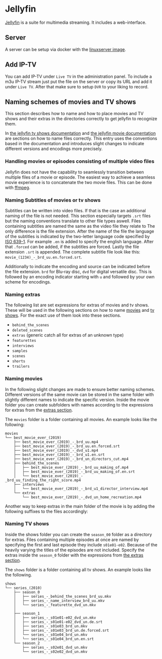 # Jellyfin

[Jellyfin](https://jellyfin.ord) is a suite for multimedia streaming.
It includes a web-interface.

## Server

A server can be setup via docker with the [linuxserver image](./docker-images/linuxserver_-_jellyfin.md).

## Add IP-TV

You can add IP-TV under `Live TV` in the administration panel.
To include a m3u IP-TV stream just put the file on the server or copy its URL
and add it under `Live TV`.
After that make sure to setup `DVR` to your liking to record.

## Naming schemes of movies and TV shows

This section describes how to name and how to place movies and TV shows and
their extras in the directories correctly to get jellyfin to recognize them.

In
[the jellyfin tv shows documentation](https://jellyfin.org/docs/general/server/media/shows.html)
and
[the jellyfin movie documentation](https://jellyfin.org/docs/general/server/media/movies.html)
are sections on how to name files correctly.
This entry uses the conventions based in the documentation and introduces
slight changes to indicate different versions and encodings more precisely.

### Handling movies or episodes consisting of multiple video files

Jellyfin does not have the capability to seamlessly transition between multiple
files of a movie or episode.
The easiest way to achieve a seamless movie experience is to concatenate the two
movie files.
This can be done with
[ffmpeg](./linux/ffmpeg.md#concatenate-multiple-video-files-with-matching-audio-tracks).

### Naming Subtitles of movies or tv shows

Subtitles can be written into video files.
If that is the case an additional naming of the file is not needed.
This section especially targets `.srt` files but the naming conventions
translate to other file types aswell.
Files containing subtitles are named the same as the video file they relate to
The only difference is the file extension.
After the name of the file the language of the subtitles is indicated by the
two-letter language code specified by
[ISO 639-1](https://iso639-3.sil.org/code_tables/639/data?title=&field_iso639_cd_st_mmbrshp_639_1_tid=255291).
For example `.en` is added to specify the english language.
After that `.forced` can be added, if the subtitles are forced.
Lastly the file extension `.srt` is appended.
The complete subtitle file look like this:
`movie_(1234)_-_brd_uu.en.forced.srt`.

Additionally to indicate the encoding and source can be indicated before the
file extension.
`brd` for Blu-ray disc, `dvd` for digital versatile disc.
This is followed by an encoding indicator starting with `u` and followed by
your own scheme for encodings.

### Naming extras

The following list are set expressions for extras of movies and tv shows.
These will be used in the following sections on how to name
[movies](#naming-movies) and
[tv shows](#naming-tv-shows).
For the exact use of them look into these sections.

- `behind_the_scenes`
- `deleted_scenes`
- `extras` (generic catch all for extras of an unknown type)
- `featurettes`
- `interviews`
- `samples`
- `scenes`
- `shorts`
- `trailers`

### Naming movies

In the following slight changes are made to ensure better naming schemes.
Different versions of the same movie can be stored in the same folder with
slightly different names to indicate the specific version.
Inside the movie folder you can create subfolders with names according to the
expressions for extras from the [extras section](#naming-extras).

The `movies` folder is a folder containing all movies.
An example looks like the following:

```
movies
└── best_movie_ever_(2019)
    ├── best_movie_ever_(2019)_-_brd_uu.mp4
    ├── best_movie_ever_(2019)_-_brd_uu.en.forced.srt
    ├── best_movie_ever_(2019)_-_dvd_u1.mp4
    ├── best_movie_ever_(2019)_-_brd_u1.en.srt
    ├── best_movie_ever_(2019)_-_brd_un_directors_cut.mp4
    ├── behind_the_scenes
    │   ├── best_movie_ever_(2019)_-_brd_uu_making_of.mp4
    │   ├── best_movie_ever_(2019)_-_brd_uu_making_of.en.srt
    │   └── best_movie_ever_(2019)_-_brd_uu_finding_the_right_score.mp4
    ├── interviews
    │   └── best_movie_ever_(2019)_-_brd_u1_director_interview.mp4
    └── extras
        └── best_movie_ever_(2019)_-_dvd_un_home_recreation.mp4
```


Another way to keep extras in the main folder of the movie is by adding the
following suffixes to the files accordingly:

### Naming TV shows

Inside the shows folder you can create the `season_00` folder as a directory
for extras.
Files containing multiple episodes at once are named by specifying the first
and last episode they include `s01e01-e02`.
Because of the heavily varying the titles of the episodes are not included.
Specify the extras inside the `season_0` folder with the expressions from
[the extras section](#naming-extras).

The `shows` folder is a folder containing all tv shows.
An example looks like the following.

```
shows
└── series_(2010)
    ├── season_0
    │   ├── series_-_behind_the_scenes_brd_uu.mkv
    │   ├── series_-_name_interview_brd_uu.mkv
    │   └── series_-_featurette_dvd_un.mkv
    │
    ├── season_1
    │   ├── series_-_s01e01-e02_dvd_un.mkv
    │   ├── series_-_s01e01-e02_dvd_un.de.srt
    │   ├── series_-_s01e03_brd_un.mkv
    │   ├── series_-_s01e03_brd_un.de.forced.srt
    │   └── series_-_s01e04_brd_un.mkv
    │   └── series_-_s01e04_brd_un.en.srt
    └── season_2
        ├── series_-_s02e01_dvd_un.mkv
        └── series_-_s02e02_dvd_un.mkv
```
